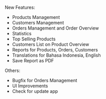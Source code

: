 New Features:
- Products Management
- Customers Management
- Orders Management and Order Overview
- Statistics
- Top Selling Products
- Customers List on Product Overview
- Reports for Products, Orders, Customers
- Translations for Bahasa Indonesia, English
- Save Report as PDF

Others:
- Bugfix for Orders Management
- UI Improvements
- Check for update app